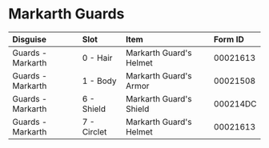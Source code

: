 <!-- TITLE: Markarth Guards -->

# Markarth Guards
Disguise | Slot | Item | Form ID
:--- | :--- | :--- | :---
Guards - Markarth | 0 - Hair | Markarth Guard's Helmet | 00021613
Guards - Markarth | 1 - Body | Markarth Guard's Armor | 00021508
Guards - Markarth | 6 - Shield | Markarth Guard's Shield | 000214DC
Guards - Markarth | 7 - Circlet | Markarth Guard's Helmet | 00021613